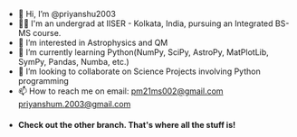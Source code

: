 - 👋 Hi, I’m @priyanshu2003
- 🙇‍♂️ I'm an undergrad at IISER - Kolkata, India, pursuing an Integrated BS-MS course.
- 👀 I’m interested in Astrophysics and QM
- 🌱 I’m currently learning Python(NumPy, SciPy, AstroPy, MatPlotLib, SymPy, Pandas, Numba, etc.)
- 💞️ I’m looking to collaborate on Science Projects involving Python programming
- 📫 How to reach me on email: pm21ms002@gmail.com
                               priyanshum.2003@gmail.com
- #### Check out the other branch. That's where all the stuff is!


<!---
priyanshu2003/priyanshu2003 is a ✨ special ✨ repository because its `README.md` (this file) appears on your GitHub profile.
You can click the Preview link to take a look at your changes.
--->
